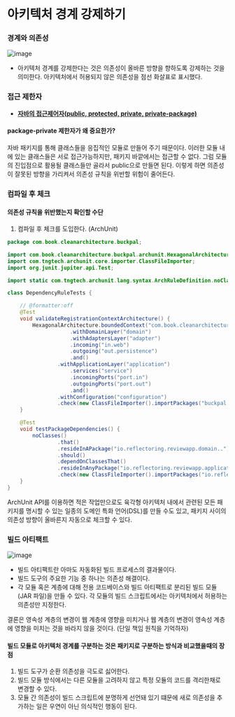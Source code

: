 # 아키텍처 경계 강제하기

### 경계와 의존성 <a href="#h-tag-1" id="h-tag-1"></a>

![image](https://user-images.githubusercontent.com/53366407/152138440-5a20b58b-59b4-4f3b-a044-e74b63192a5a.png)

* 아키텍처 경계를 강제한다는 것은 의존성이 올바른 방향을 향하도록 강제하는 것을 의미한다. 아키텍처에서 허용되지 않은 의존성을 점선 화살표로 표시했다.

### 접근 제한자 <a href="#h-tag-2" id="h-tag-2"></a>

* [**자바의 접근제어자(public, protected, private, private-package)**](https://rutgo-letsgo.tistory.com/328)

#### package-private 제한자가 왜 중요한가? <a href="#h-tag-3" id="h-tag-3"></a>

자바 패키지를 통해 클래스들을 응집적인 모듈로 만들어 주기 때문이다. 이러한 모듈 내에 있는 클래스들은 서로 접근가능하지만, 패키지 바깥에서는 접근할 수 없다. 그럼 모듈의 진입점으로 활용될 클래스들만 골라서 public으로 만들면 된다. 이렇게 하면 의존성이 잘못된 방향을 가리켜서 의존성 규칙을 위반할 위험이 줄어든다.

### 컴파일 후 체크 <a href="#h-tag-4" id="h-tag-4"></a>

#### 의존성 규칙을 위반했는지 확인할 수단 <a href="#h-tag-5" id="h-tag-5"></a>

1. 컴파일 후 체크를 도입한다. (ArchUnit)

```java
package com.book.cleanarchitecture.buckpal;

import com.book.cleanarchitecture.buckpal.archunit.HexagonalArchitecture;
import com.tngtech.archunit.core.importer.ClassFileImporter;
import org.junit.jupiter.api.Test;

import static com.tngtech.archunit.lang.syntax.ArchRuleDefinition.noClasses;

class DependencyRuleTests {

    // @formatter:off
    @Test
    void validateRegistrationContextArchitecture() {
        HexagonalArchitecture.boundedContext("com.book.cleanarchitecture.buckpal.account")
                    .withDomainLayer("domain")
                    .withAdaptersLayer("adapter")
                    .incoming("in.web")
                    .outgoing("out.persistence")
                    .and()
                .withApplicationLayer("application")
                    .services("service")
                    .incomingPorts("port.in")
                    .outgoingPorts("port.out")
                    .and()
                .withConfiguration("configuration")
                .check(new ClassFileImporter().importPackages("buckpal.."));
    }

    @Test
    void testPackageDependencies() {
        noClasses()
                .that()
                .resideInAPackage("io.reflectoring.reviewapp.domain..")
                .should()
                .dependOnClassesThat()
                .resideInAnyPackage("io.reflectoring.reviewapp.application..")
                .check(new ClassFileImporter().importPackages("io.reflectoring.reviewapp.."));
    }
}
```

ArchUnit API를 이용하면 적은 작업만으로도 육각형 아키텍처 내에서 관련된 모든 패키지를 명시할 수 있는 일종의 도메인 특화 언어(DSL)를 만들 수도 있고, 패키지 사이의 의존성 방향이 올바른지 자동으로 체크할 수 있다.

### 빌드 아티팩트 <a href="#h-tag-6" id="h-tag-6"></a>

![image](https://user-images.githubusercontent.com/53366407/152138462-8959a838-508a-4a6e-b3f0-44ec04b65fce.png)

* 빌드 아티팩트란 아마도 자동화된 빌드 프로세스의 결과물이다.
* 빌드 도구의 주요한 기능 중 하나는 의존성 해결이다.
* 각 모듈 혹은 계층에 대해 전용 코드베이스와 빌드 아티팩트로 분리된 빌드 모듈(JAR 파일)을 만들 수 있다. 각 모듈의 빌드 스크립트에서는 아키텍처에서 허용하는 의존성만 지정한다.

결론은 영속성 계층의 변경이 웹 계층에 영향을 미치거나 웹 계층의 변경이 영속성 계층에 영향을 미치는 것을 바라지 않을 것이다. (단일 책임 원칙을 기억하자)

#### 빌드 모듈로 아키텍처 경계를 구분하는 것은 패키지로 구분하는 방식과 비교했을때의 장점 <a href="#h-tag-7" id="h-tag-7"></a>

1. 빌드 도구가 순환 의존성을 극도로 싫어한다.
2. 빌드 모듈 방식에서는 다른 모듈을 고려하지 않고 특정 모듈의 코드를 격리한채로 변경할 수 있다.
3. 모듈 간 의존성이 빌드 스크립트에 분명하게 선언돼 있기 떄문에 새로 의존성을 추가하는 일은 우연이 아닌 의식적인 행동이 된다.
